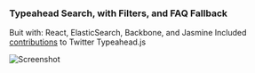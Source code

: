 ### Typeahead Search, with Filters, and FAQ Fallback
Buit with: React, ElasticSearch, Backbone, and Jasmine
Included [contributions](https://github.com/twitter/typeahead.js/pull/1149) to Twitter Typeahead.js

![Screenshot](https://github.com/chip-miller/samples/raw/master/screenshots/CornerstoneSF_Search.gif_)
